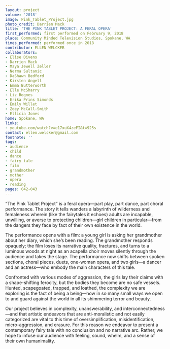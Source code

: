 ```yaml
---
layout: project
volume: '2018'
image: Pink_Tablet_Project.jpg
photo_credit: Darrien Mack
title: 'THE PINK TABLET PROJECT: A FERAL OPERA'
first_performed: first performed on February 9, 2018
place: Community Minded Television Studios, Spokane, WA
times_performed: performed once in 2018
contributor: ELLEN WELCKER
collaborators:
- Elise Divens
- Darrien Mack
- Maya Jewell Zeller
- Nerma Sultanic
- DaShawn Bedford
- Kirsten Angell
- Emma Butterworth
- Elle McSharry
- Liz Rognes
- Erika Prins Simonds
- Emily Willet
- Zoey McCall-Smith
- Ellicia Jones
home: Spokane, WA
links:
- youtube.com/watch?v=e17xuX4zeFI&t=925s
contact: ellen.welcker@gmail.com
footnote: ''
tags:
- audience
- child
- dance
- fairy tale
- film
- grandmother
- mother
- opera
- reading
pages: 042-043
---
```




“The Pink Tablet Project” is a feral opera—part play, part dance, part choral performance. The story it tells wanders a labyrinth of wilderness and femaleness wherein (like the fairytales it echoes) adults are incapable, unwilling, or averse to protecting children—girl children in particular—from the dangers they face by fact of their own existence in the world.

The performance opens with a film: a young girl is asking her grandmother about her diary, which she’s been reading. The grandmother responds opaquely; the film loses its narrative quality, fractures, and turns to a luminous woods at night as an acapella choir moves silently through the audience and takes the stage. The performance now shifts between spoken sections, choral pieces, duets, one-woman opera, and two girls—a dancer and an actress—who embody the main characters of this tale.

Confronted with various modes of aggression, the girls lay their claims with a shape-shifting ferocity, but the bodies they become are no safe vessels. Hunted, scapegoated, trapped, and loathed, the complexity we are exploring is the fact of being a being—how in so many small ways we open to and guard against the world in all its shimmering terror and beauty.

Our project believes in complexity, unanswerability, and interconnectedness—and that artistic endeavors that are anti-moralistic and not easily categorized are vital to this time of oversimplification, misidentification, micro-aggression, and erasure. For this reason we endeavor to present a contemporary fairy tale with no conclusion and no narrative arc. Rather, we hope to infuse our audience with feeling, sound, whelm, and a sense of their own humanimality.
